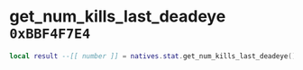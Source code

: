# get_num_kills_last_deadeye `0xBBF4F7E4`

```lua
local result --[[ number ]] = natives.stat.get_num_kills_last_deadeye()
```